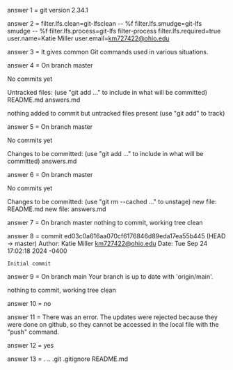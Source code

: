 answer 1 = git version 2.34.1

answer 2 = 
filter.lfs.clean=git-lfsclean -- %f 
filter.lfs.smudge=git-lfs smudge -- %f
filter.lfs.process=git-lfs filter-process
filter.lfs.required=true
user.name=Katie Miller
user.email=km727422@ohio.edu

answer 3 = It gives common Git commands used in various situations.

answer 4 = 
On branch master

No commits yet

Untracked files:
    (use "git add <file>..." to include in what will be committed)
        README.md
        answers.md

nothing added to commit but untracked files present (use "git add" to track)

answer 5 = 
On branch master

No commits yet

Changes to be committed:
    (use "git add <file>..." to include in what will be committed)
        answers.md

answer 6 = 
On branch master

No commits yet

Changes to be committed:
    (use "git rm --cached <file>..." to unstage)
        new file:   README.md
        new file:   answers.md

answer 7 = 
On branch master
nothing to commit, working tree clean

answer 8 = 
commit ed03c0a616aa070cf6176846d89eda17ea55b445 (HEAD -> master)
Author: Katie Miller <km727422@ohio.edu>
Date: Tue Sep 24 17:02:18 2024 -0400
    
    Initial commit

answer 9 = On branch main
Your branch is up to date with 'origin/main'.

nothing to commit, working tree clean

answer 10 = no

answer 11 = There was an error. The updates were rejected because they were done on github, so they cannot be accessed in the local file with the "push" command.

answer 12 = yes

answer 13 = . .. .git .gitignore README.md